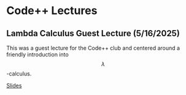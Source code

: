 # Code++ Lectures

## Lambda Calculus Guest Lecture (5/16/2025)

This was a guest lecture for the Code++ club and centered around a friendly introduction into $$\lambda$$-calculus.

[Slides](https://shoesareme.github.io/projects/lectures/codeplusplus/lambdacalcguest.pdf)
